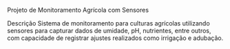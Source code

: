 Projeto de Monitoramento Agrícola com Sensores

Descrição
Sistema de monitoramento para culturas agrícolas utilizando sensores para capturar dados de umidade, pH, nutrientes, entre outros, com capacidade de registrar ajustes realizados como irrigação e adubação.

